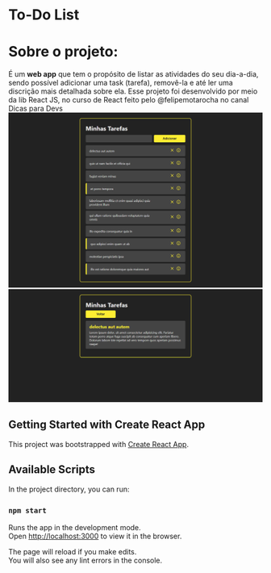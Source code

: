 # To-Do List 

<h1>Sobre o projeto:</h1>
É um <strong>web app</strong> que tem o propósito de listar as atividades do seu dia-a-dia, sendo possível adicionar uma task (tarefa), removê-la e até ler uma discrição mais detalhada sobre ela.
Esse projeto foi desenvolvido por meio da lib React JS, no curso de React feito pelo @felipemotarocha no canal Dicas para Devs

<img src="./assets/tela 01.png"> 
<img src="./assets/tela 02.png"> 



<h2>Getting Started with Create React App</h2>

This project was bootstrapped with [Create React App](https://github.com/facebook/create-react-app).

## Available Scripts

In the project directory, you can run:

### `npm start`

Runs the app in the development mode.\
Open [http://localhost:3000](http://localhost:3000) to view it in the browser.

The page will reload if you make edits.\
You will also see any lint errors in the console.


